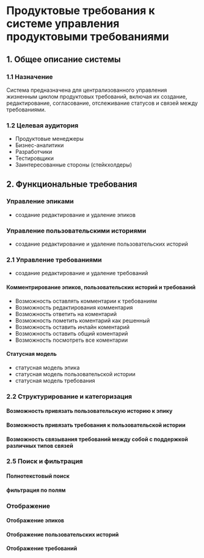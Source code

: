 # Продуктовые требования к системе управления продуктовыми требованиями

## 1. Общее описание системы

### 1.1 Назначение
Система предназначена для централизованного управления жизненным циклом продуктовых требований, включая их создание, редактирование, согласование, отслеживание статусов и связей между требованиями.

### 1.2 Целевая аудитория
- Продуктовые менеджеры
- Бизнес-аналитики
- Разработчики
- Тестировщики
- Заинтересованные стороны (стейкхолдеры)

## 2. Функциональные требования

### Управление эпиками
- создание редактирование и удаление эпиков

### Управление пользовательскими историями 
- создание редактирование и удаление пользовательских историй

### 2.1 Управление требованиями
- создание редактирование и удаление требований


####  Комментрирование эпиков, пользовательских историй и требований
- Возможность оставлять комментарии к требованиям
- Возможность редактирования комментария
- Возможность ответить на коментарий 
- Возможность пометить коментарий как решенный
- Возможность оставить инлайн коментарий
- Возможность оставить общий коментарий
- Возможность посмотреть все коментарии


#### Статусная модель
- статусная модель эпика
- статусная модель пользовательской истории
- статусная модель требования



### 2.2 Структурирование и категоризация
#### Возможность привязать пользовательскую историю к эпику
#### Возможность привязать требования к пользовательской истории
#### Возможность связывания требований между собой с поддержкой различных типов связей


### 2.5 Поиск и фильтрация

#### Полнотекстовый поиск
#### фильтрация по полям

### Отображение
#### Отображение эпиков
#### Отображение пользовательских историй
#### Отображение требований

